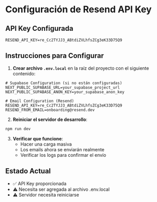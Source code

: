 # Configuración de Resend API Key

## API Key Configurada
```
RESEND_API_KEY=re_Cc2TYJJ3_ABtdiZVLhfsZCg3eK33D75Q9
```

## Instrucciones para Configurar

1. **Crear archivo `.env.local`** en la raíz del proyecto con el siguiente contenido:

```env
# Supabase Configuration (si no están configuradas)
NEXT_PUBLIC_SUPABASE_URL=your_supabase_project_url
NEXT_PUBLIC_SUPABASE_ANON_KEY=your_supabase_anon_key

# Email Configuration (Resend)
RESEND_API_KEY=re_Cc2TYJJ3_ABtdiZVLhfsZCg3eK33D75Q9
RESEND_FROM_EMAIL=onboarding@resend.dev
```

2. **Reiniciar el servidor de desarrollo**:
```bash
npm run dev
```

3. **Verificar que funcione**:
   - Hacer una carga masiva
   - Los emails ahora se enviarán realmente
   - Verificar los logs para confirmar el envío

## Estado Actual
- ✅ API Key proporcionada
- ⚠️ Necesita ser agregada al archivo .env.local
- ⚠️ Servidor necesita reiniciarse
